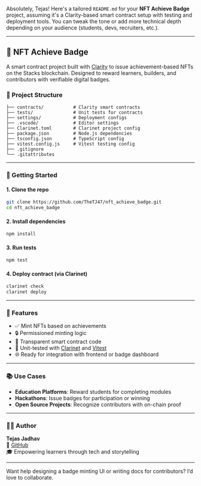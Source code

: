 Absolutely, Tejas! Here's a tailored `README.md` for your **NFT Achieve Badge** project, assuming it's a Clarity-based smart contract setup with testing and deployment tools. You can tweak the tone or add more technical depth depending on your audience (students, devs, recruiters, etc.).

---

## 🏅 NFT Achieve Badge

A smart contract project built with [Clarity](https://docs.stacks.co/docs/clarity-language/overview/) to issue achievement-based NFTs on the Stacks blockchain. Designed to reward learners, builders, and contributors with verifiable digital badges.

### 📁 Project Structure

```
├── contracts/           # Clarity smart contracts
├── tests/               # Unit tests for contracts
├── settings/            # Deployment configs
├── .vscode/             # Editor settings
├── Clarinet.toml        # Clarinet project config
├── package.json         # Node.js dependencies
├── tsconfig.json        # TypeScript config
├── vitest.config.js     # Vitest testing config
├── .gitignore
└── .gitattributes
```

---

### 🚀 Getting Started

#### 1. Clone the repo
```bash
git clone https://github.com/TheTJ47/nft_achieve_badge.git
cd nft_achieve_badge
```

#### 2. Install dependencies
```bash
npm install
```

#### 3. Run tests
```bash
npm test
```

#### 4. Deploy contract (via Clarinet)
```bash
clarinet check
clarinet deploy
```

---

### 🧠 Features

- ✅ Mint NFTs based on achievements
- 🔒 Permissioned minting logic
- 📜 Transparent smart contract code
- 🧪 Unit-tested with [Clarinet](https://www.hiro.so/clarinet) and [Vitest](https://vitest.dev/)
- 🌐 Ready for integration with frontend or badge dashboard

---

### 📚 Use Cases

- **Education Platforms**: Reward students for completing modules
- **Hackathons**: Issue badges for participation or winning
- **Open Source Projects**: Recognize contributors with on-chain proof

---

### 👨‍💻 Author

**Tejas Jadhav**  
🔗 [GitHub](https://github.com/TheTJ47)  
🎓 Empowering learners through tech and storytelling

---

Want help designing a badge minting UI or writing docs for contributors? I’d love to collaborate.
